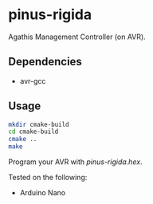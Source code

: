 # pinus-rigida

Agathis Management Controller (on AVR).

## Dependencies

* avr-gcc

## Usage

  ```bash
  mkdir cmake-build
  cd cmake-build
  cmake ..
  make
  ```

Program your AVR with *pinus-rigida.hex*.

Tested on the following:

* Arduino Nano
